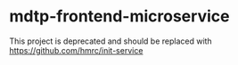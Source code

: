 mdtp-frontend-microservice
==========================

This project is deprecated and should be replaced with https://github.com/hmrc/init-service
```
